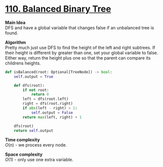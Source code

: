 # [110. Balanced Binary Tree](https://leetcode.com/problems/balanced-binary-tree/)

**Main Idea**  
DFS and have a global variable that changes false if an unbalanced tree is found.

**Algorithm**  
Pretty much just use DFS to find the height of the left and right subtrees. If their height is different by greater than one, set your global variable to false. Either way, return the height plus one so that the parent can compare its childrens heights.

```python
def isBalanced(root: Optional[TreeNode]) -> bool:
    self.output = True

    def dfs(root):
        if not root:
            return 0
        left = dfs(root.left)
        right = dfs(root.right)
        if abs(left - right) > 1:
            self.output = False
        return max(left, right) + 1

    dfs(root)
    return self.output
```

**Time complexity**  
$O(n)$ - we process every node.

**Space complexity**  
$O(1)$ - only use one extra variable.
